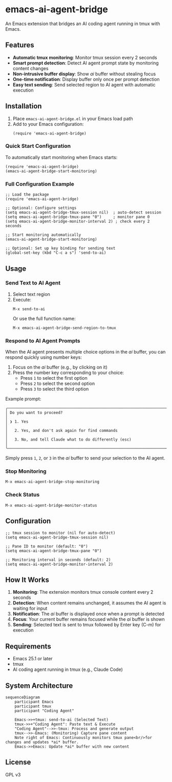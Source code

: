 # emacs-ai-agent-bridge

An Emacs extension that bridges an AI coding agent running in tmux with Emacs.

## Features

- **Automatic tmux monitoring**: Monitor tmux session every 2 seconds
- **Smart prompt detection**: Detect AI agent prompt state by monitoring content changes
- **Non-intrusive buffer display**: Show *ai* buffer without stealing focus
- **One-time notification**: Display buffer only once per prompt detection
- **Easy text sending**: Send selected region to AI agent with automatic execution

## Installation

1. Place `emacs-ai-agent-bridge.el` in your Emacs load path
2. Add to your Emacs configuration:
   ```elisp
   (require 'emacs-ai-agent-bridge)
   ```

### Quick Start Configuration

To automatically start monitoring when Emacs starts:
```elisp
(require 'emacs-ai-agent-bridge)
(emacs-ai-agent-bridge-start-monitoring)
```

### Full Configuration Example

```elisp
;; Load the package
(require 'emacs-ai-agent-bridge)

;; Optional: Configure settings
(setq emacs-ai-agent-bridge-tmux-session nil)  ; auto-detect session
(setq emacs-ai-agent-bridge-tmux-pane "0")     ; monitor pane 0
(setq emacs-ai-agent-bridge-monitor-interval 2) ; check every 2 seconds

;; Start monitoring automatically
(emacs-ai-agent-bridge-start-monitoring)

;; Optional: Set up key binding for sending text
(global-set-key (kbd "C-c a s") 'send-to-ai)
```

## Usage

### Send Text to AI Agent
1. Select text region
2. Execute:
   ```
   M-x send-to-ai
   ```
   Or use the full function name:
   ```
   M-x emacs-ai-agent-bridge-send-region-to-tmux
   ```

### Respond to AI Agent Prompts
When the AI agent presents multiple choice options in the *ai* buffer, you can respond quickly using number keys:

1. Focus on the *ai* buffer (e.g., by clicking on it)
2. Press the number key corresponding to your choice:
   - Press `1` to select the first option
   - Press `2` to select the second option  
   - Press `3` to select the third option

Example prompt:
```
╭───────────────────────────────────────────────────────────────────────────────────────╮
│ Do you want to proceed?                                                                │
│ ❯ 1. Yes                                                                              │
│   2. Yes, and don't ask again for find commands                                        │
│   3. No, and tell Claude what to do differently (esc)                                 │
╰───────────────────────────────────────────────────────────────────────────────────────╯
```

Simply press `1`, `2`, or `3` in the *ai* buffer to send your selection to the AI agent.

### Stop Monitoring
```
M-x emacs-ai-agent-bridge-stop-monitoring
```

### Check Status
```
M-x emacs-ai-agent-bridge-monitor-status
```

## Configuration

```elisp
;; tmux session to monitor (nil for auto-detect)
(setq emacs-ai-agent-bridge-tmux-session nil)

;; Pane ID to monitor (default: "0")
(setq emacs-ai-agent-bridge-tmux-pane "0")

;; Monitoring interval in seconds (default: 2)
(setq emacs-ai-agent-bridge-monitor-interval 2)
```

## How It Works

1. **Monitoring**: The extension monitors tmux console content every 2 seconds
2. **Detection**: When content remains unchanged, it assumes the AI agent is waiting for input
3. **Notification**: The *ai* buffer is displayed once when a prompt is detected
4. **Focus**: Your current buffer remains focused while the *ai* buffer is shown
5. **Sending**: Selected text is sent to tmux followed by Enter key (C-m) for execution

## Requirements

- Emacs 25.1 or later
- tmux
- AI coding agent running in tmux (e.g., Claude Code)

## System Architecture

```mermaid
sequenceDiagram
    participant Emacs
    participant tmux
    participant "Coding Agent"

    Emacs->>+tmux: send-to-ai (Selected Text)
    tmux->>+"Coding Agent": Paste text & Execute
    "Coding Agent"-->>-tmux: Process and generate output
    tmux-->>-Emacs: (Monitoring) Capture pane content
    Note right of Emacs: Continuously monitors tmux pane<br/>for changes and updates *ai* buffer.
    Emacs->>Emacs: Update *ai* buffer with new content
```

## License

GPL v3
